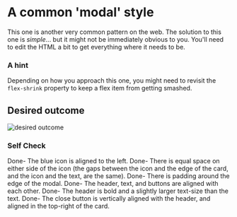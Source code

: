 # A common 'modal' style
This one is another very common pattern on the web. The solution to this one is _simple_... but it might not be immediately obvious to you. You'll need to edit the HTML a bit to get everything where it needs to be.

### A hint
Depending on how you approach this one, you might need to revisit the `flex-shrink` property to keep a flex item from getting smashed.

## Desired outcome

![desired outcome](./desired-outcome.png)

### Self Check

 Done- The blue icon is aligned to the left.
 Done- There is equal space on either side of the icon (the gaps between the icon and the edge of the card, and the icon and the text, are the same).
 Done- There is padding around the edge of the modal.
Done- The header, text, and buttons are aligned with each other.
Done- The header is bold and a slightly larger text-size than the text.
Done- The close button is vertically aligned with the header, and aligned in the top-right of the card.
